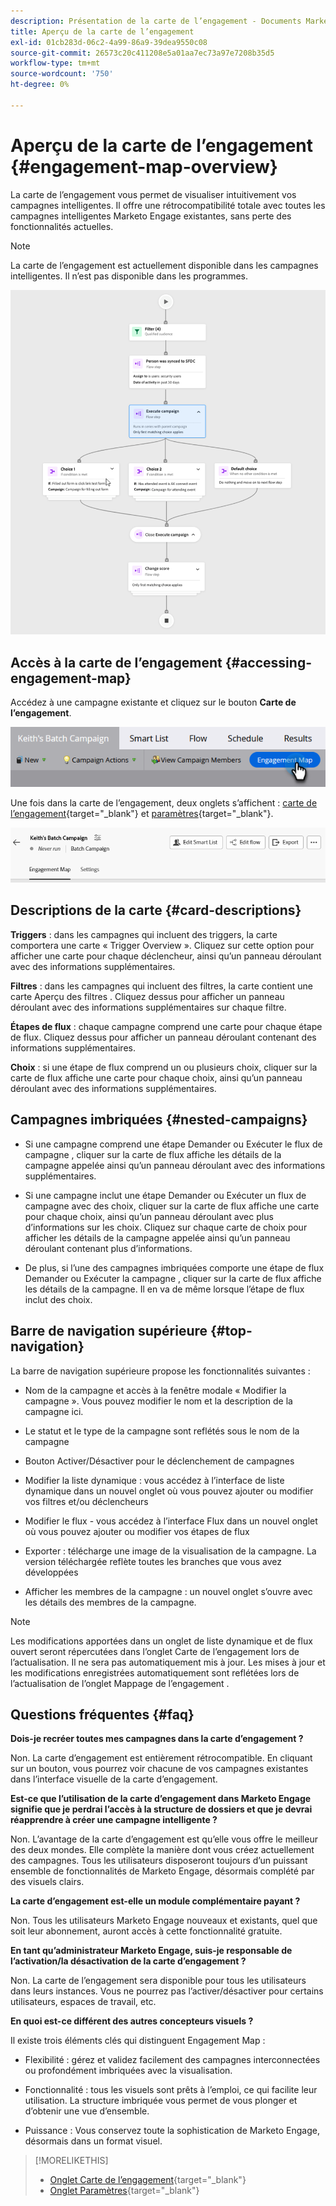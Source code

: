 ```yaml
---
description: Présentation de la carte de l’engagement - Documents Marketo - Documentation du produit
title: Aperçu de la carte de l’engagement
exl-id: 01cb283d-06c2-4a99-86a9-39dea9550c08
source-git-commit: 26573c20c411208e5a01aa7ec73a97e7208b35d5
workflow-type: tm+mt
source-wordcount: '750'
ht-degree: 0%

---
```


# Aperçu de la carte de l’engagement {#engagement-map-overview}

La carte de l’engagement vous permet de visualiser intuitivement vos campagnes intelligentes. Il offre une rétrocompatibilité totale avec toutes les campagnes intelligentes Marketo Engage existantes, sans perte des fonctionnalités actuelles.

>[!NOTE]
>
>La carte de l’engagement est actuellement disponible dans les campagnes intelligentes. Il n’est pas disponible dans les programmes.

![](assets/engagement-map-overview-1.png)

## Accès à la carte de l’engagement {#accessing-engagement-map}

Accédez à une campagne existante et cliquez sur le bouton **Carte de l’engagement**.

![](assets/engagement-map-overview-2.png)

Une fois dans la carte de l’engagement, deux onglets s’affichent : [carte de l’engagement](/help/marketo/product-docs/core-marketo-concepts/engagement-map/engagement-map-tab.md){target="_blank"} et [paramètres](/help/marketo/product-docs/core-marketo-concepts/engagement-map/settings-tab.md){target="_blank"}.

![](assets/engagement-map-overview-3.png)

## Descriptions de la carte {#card-descriptions}

**Triggers** : dans les campagnes qui incluent des triggers, la carte comportera une carte « Trigger Overview ». Cliquez sur cette option pour afficher une carte pour chaque déclencheur, ainsi qu’un panneau déroulant avec des informations supplémentaires.

**Filtres** : dans les campagnes qui incluent des filtres, la carte contient une carte Aperçu des filtres . Cliquez dessus pour afficher un panneau déroulant avec des informations supplémentaires sur chaque filtre.

**Étapes de flux** : chaque campagne comprend une carte pour chaque étape de flux. Cliquez dessus pour afficher un panneau déroulant contenant des informations supplémentaires.

**Choix** : si une étape de flux comprend un ou plusieurs choix, cliquer sur la carte de flux affiche une carte pour chaque choix, ainsi qu’un panneau déroulant avec des informations supplémentaires.

## Campagnes imbriquées {#nested-campaigns}

* Si une campagne comprend une étape Demander ou Exécuter le flux de campagne , cliquer sur la carte de flux affiche les détails de la campagne appelée ainsi qu’un panneau déroulant avec des informations supplémentaires.

* Si une campagne inclut une étape Demander ou Exécuter un flux de campagne avec des choix, cliquer sur la carte de flux affiche une carte pour chaque choix, ainsi qu’un panneau déroulant avec plus d’informations sur les choix. Cliquez sur chaque carte de choix pour afficher les détails de la campagne appelée ainsi qu’un panneau déroulant contenant plus d’informations.

* De plus, si l’une des campagnes imbriquées comporte une étape de flux Demander ou Exécuter la campagne , cliquer sur la carte de flux affiche les détails de la campagne. Il en va de même lorsque l’étape de flux inclut des choix.

## Barre de navigation supérieure {#top-navigation}

La barre de navigation supérieure propose les fonctionnalités suivantes :

* Nom de la campagne et accès à la fenêtre modale « Modifier la campagne ». Vous pouvez modifier le nom et la description de la campagne ici.

* Le statut et le type de la campagne sont reflétés sous le nom de la campagne

* Bouton Activer/Désactiver pour le déclenchement de campagnes

* Modifier la liste dynamique : vous accédez à l’interface de liste dynamique dans un nouvel onglet où vous pouvez ajouter ou modifier vos filtres et/ou déclencheurs

* Modifier le flux - vous accédez à l’interface Flux dans un nouvel onglet où vous pouvez ajouter ou modifier vos étapes de flux

* Exporter : télécharge une image de la visualisation de la campagne. La version téléchargée reflète toutes les branches que vous avez développées

* Afficher les membres de la campagne : un nouvel onglet s’ouvre avec les détails des membres de la campagne.

>[!NOTE]
>
>Les modifications apportées dans un onglet de liste dynamique et de flux ouvert seront répercutées dans l’onglet Carte de l’engagement lors de l’actualisation. Il ne sera pas automatiquement mis à jour. Les mises à jour et les modifications enregistrées automatiquement sont reflétées lors de l’actualisation de l’onglet Mappage de l’engagement .

## Questions fréquentes {#faq}

**Dois-je recréer toutes mes campagnes dans la carte d’engagement ?**

Non. La carte d’engagement est entièrement rétrocompatible. En cliquant sur un bouton, vous pourrez voir chacune de vos campagnes existantes dans l’interface visuelle de la carte d’engagement.

**Est-ce que l’utilisation de la carte d’engagement dans Marketo Engage signifie que je perdrai l’accès à la structure de dossiers et que je devrai réapprendre à créer une campagne intelligente ?**

Non. L’avantage de la carte d’engagement est qu’elle vous offre le meilleur des deux mondes. Elle complète la manière dont vous créez actuellement des campagnes. Tous les utilisateurs disposeront toujours d’un puissant ensemble de fonctionnalités de Marketo Engage, désormais complété par des visuels clairs.

**La carte d’engagement est-elle un module complémentaire payant ?**

Non. Tous les utilisateurs Marketo Engage nouveaux et existants, quel que soit leur abonnement, auront accès à cette fonctionnalité gratuite.

**En tant qu’administrateur Marketo Engage, suis-je responsable de l’activation/la désactivation de la carte d’engagement ?**

Non. La carte de l’engagement sera disponible pour tous les utilisateurs dans leurs instances. Vous ne pourrez pas l’activer/désactiver pour certains utilisateurs, espaces de travail, etc.

**En quoi est-ce différent des autres concepteurs visuels ?**

Il existe trois éléments clés qui distinguent Engagement Map :

* Flexibilité : gérez et validez facilement des campagnes interconnectées ou profondément imbriquées avec la visualisation.

* Fonctionnalité : tous les visuels sont prêts à l’emploi, ce qui facilite leur utilisation. La structure imbriquée vous permet de vous plonger et d’obtenir une vue d’ensemble.

* Puissance : Vous conservez toute la sophistication de Marketo Engage, désormais dans un format visuel.

>[!MORELIKETHIS]
>
>* [Onglet Carte de l’engagement](/help/marketo/product-docs/core-marketo-concepts/engagement-map/engagement-map-tab.md){target="_blank"}
>* [Onglet Paramètres](/help/marketo/product-docs/core-marketo-concepts/engagement-map/settings-tab.md){target="_blank"}
